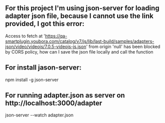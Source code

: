 ## For this project I'm using json-server for loading adapter json file, because I cannot use the link provided, I got this error:

Access to fetch at 'https://qa-smartplugin.youbora.com/catalog/v7/js/lib/last-build/samples/adapters-json/video/videojs/7.0.5-videojs-js.json' from origin 'null' has been blocked by CORS policy, how can I save the json file locally and call the function

## For install jason-server:

npm install -g json-server

## For running adapter.json as server on http://localhost:3000/adapter

json-server --watch adapter.json
